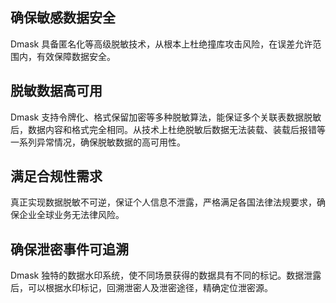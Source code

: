 ## 确保敏感数据安全
Dmask 具备匿名化等高级脱敏技术，从根本上杜绝撞库攻击风险，在误差允许范围内，有效保障数据安全。
## 脱敏数据高可用
Dmask 支持令牌化、格式保留加密等多种脱敏算法，能保证多个关联表数据脱敏后，数据内容和格式完全相同。从技术上杜绝脱敏后数据无法装载、装载后报错等一系列异常情况，确保脱敏数据的高可用性。
## 满足合规性需求
真正实现数据脱敏不可逆，保证个人信息不泄露，严格满足各国法律法规要求，确保企业全球业务无法律风险。
## 确保泄密事件可追溯
Dmask 独特的数据水印系统，使不同场景获得的数据具有不同的标记。数据泄露后，可以根据水印标记，回溯泄密人及泄密途径，精确定位泄密源。
